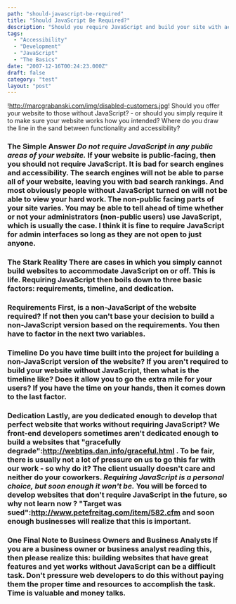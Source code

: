 ```yaml
---
path: "should-javascript-be-required"
title: "Should JavaScript Be Required?"
description: "Should you require JavaScript and build your site with accessibility in mind?"
tags: 
  - "Accessibility"
  - "Development"
  - "JavaScript"
  - "The Basics"
date: "2007-12-16T00:24:23.000Z"
draft: false
category: "test"
layout: "post"
---
```


!http://marcgrabanski.com/img/disabled-customers.jpg!
Should you offer your website to those without JavaScript? - or should you simply require it to make sure your website works how you intended? Where do you draw the line in the sand between functionality and accessibility?

### The Simple Answer *Do not require JavaScript in any public areas of your website.* If your website is public-facing, then you should not require JavaScript. It is bad for search engines and accessibility. The search engines will not be able to parse all of your website, leaving you with bad search rankings. And most obviously people without JavaScript turned on will not be able to view your hard work. The non-public facing parts of your site varies. You may be able to tell ahead of time whether or not your administrators (non-public users) use JavaScript, which is usually the case. I think it is fine to require JavaScript for admin interfaces so long as they are not open to just anyone.

### The Stark Reality There are cases in which you simply cannot build websites to accommodate JavaScript on or off. This is life. Requiring JavaScript then boils down to three basic factors: requirements, timeline, and dedication.

### Requirements First, is a non-JavaScript of the website required? If not then you can't base your decision to build a non-JavaScript version based on the requirements. You then have to factor in the next two variables.

### Timeline Do you have time built into the project for building a non-JavaScript version of the website? If you aren't required to build your website without JavaScript, then what is the timeline like? Does it allow you to go the extra mile for your users? If you have the time on your hands, then it comes down to the last factor.

### Dedication Lastly, are you dedicated enough to develop that perfect website that works without requiring JavaScript? We front-end developers sometimes aren't dedicated enough to build a websites that "gracefully degrade":http://webtips.dan.info/graceful.html . To be fair, there is usually not a lot of pressure on us to go this far with our work - so why do it? The client usually doesn't care and neither do your coworkers. *Requiring JavaScript is a personal choice, but soon enough it won't be.* **You will be forced to develop websites that don't require JavaScript in the future, so why not learn now** ? "Target was sued":http://www.petefreitag.com/item/582.cfm and soon enough businesses will realize that this is important.

### One Final Note to Business Owners and Business Analysts If you are a business owner or business analyst reading this, then please realize this: building websites that have great features and yet works without JavaScript can be a difficult task. Don't pressure web developers to do this without paying them the proper time and resources to accomplish the task. Time is valuable and money talks.